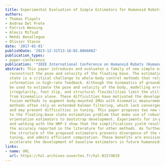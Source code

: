 ```yaml
---
title: Experimental Evaluation of Simple Estimators for Humanoid Robots
authors:
- Thomas Flayols
- Andrea Del Prete
- Patrick Wensing
- Alexis Mifsud
- Mehdi Benallegue
- Olivier Stasse
date: '2017-01-01'
publishDate: '2023-12-31T13:16:02.806608Z'
publication_types:
- paper-conference
publication: '*IEEE International Conference on Humanoid Robots (Humanoids)*'
abstract: This paper introduces and evaluates a family of new simple estimators to
  reconstruct the pose and velocity of the floating base. The estimation of the floating-base
  state is a critical challenge to whole-body control methods that rely on full-state
  information in high-rate feedback. Although the kinematics of grounded limbs may
  be used to estimate the pose and velocity of the body, modelling errors from ground
  irregularity, foot slip, and structural flexibilities limit the utility of estimation
  from kinematics alone. These difficulties have motivated the development of sensor
  fusion methods to augment body-mounted IMUs with kinematic measurements. Existing
  methods often rely on extended Kalman filtering, which lack convergence guarantees
  and may present difficulties in tuning. This paper proposes two new simplifications
  to the floating-base state estimation problem that make use of robust off-the-shelf
  orientation estimators to bootstrap development. Experiments for in-place balance
  and walking with the HRP-2 show that the simplifications yield results on par with
  the accuracy reported in the literature for other methods. As further benefits,
  the structure of the proposed estimators prevents divergence of the estimates, simplifies
  tuning, and admits efficient computation. These benefits are envisioned to help
  accelerate the development of baseline estimators in future humanoids.
links:
- name: URL
  url: https://hal.archives-ouvertes.fr/hal-01574819
---
```


